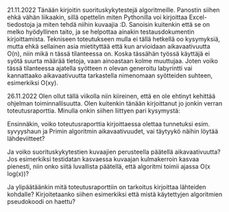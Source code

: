 21.11.2022
Tänään kirjoitin suorituskykytestejä algoritmeille. Panostin siihen ehkä vähän liikaakin, sillä opettelin miten Pythonilla voi kirjoittaa Excel-tiedostoja ja miten tehdä niihin kuvaajia :D. Sanoisin kuitenkin että se on melko hyödyllinen taito, ja se helpottaa ainakin testausdokumentin kirjoittamista. Tekniseen toteutukseen mulla ei tällä hetkellä oo kysymyksiä, mutta ehkä sellainen asia mietityttää että kun arvioidaan aikavaativuutta O(n), niin mikä n tässä tilanteessa on. Koska tässähän työssä käyttäjä ei syötä suurta määrää tietoja, vaan ainoastaan kolme muuttujaa. Joten voiko tässä tilanteessa ajatella syötteen n olevan generoitu labyrintti vai kannattaako aikavaativuutta tarkastella nimenomaan syötteiden suhteen, esimerkiksi O(xy).

26.11.2022
Olen ollut tällä viikolla niin kiireinen, että en ole ehtinyt kehittää ohjelman toiminnallisuutta. Olen kuitenkin tänään kirjoittanut jo jonkin verran toteutusraporttia. Minulla onkin siihen liittyen pari kysymystä:

Ensinnäkin, voiko toteutusraporttia kirjoittaessa olettaa tunnetuksi esim. syvyyshaun ja Primin algoritmin aikavaativuudet, vai täytyykö näihin löytää lähdeviitteet?

Ja voiko suorituskykytestien kuvaajien perusteella päätellä aikavaativuutta? Jos esimerkiksi testidatan kasvaessa kuvaajan kulmakerroin kasvaa pienesti, niin onko siitä luvallista päätellä, että algoritmi toimii ajassa O(x log(x))?

Ja ylipäätäänkin mitä toteutusraporttiin on tarkoitus kirjoittaa lähteiden kohdalle? Kirjoitetaanko siihen esimerkiksi että mistä käytettyjen algoritmien pseudokoodi on haettu?